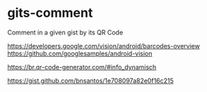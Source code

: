 # gits-comment
Comment in a given gist by its QR Code

https://developers.google.com/vision/android/barcodes-overview
https://github.com/googlesamples/android-vision

https://br.qr-code-generator.com/#info_dynamisch

https://gist.github.com/bnsantos/1e708097a82e0f16c215